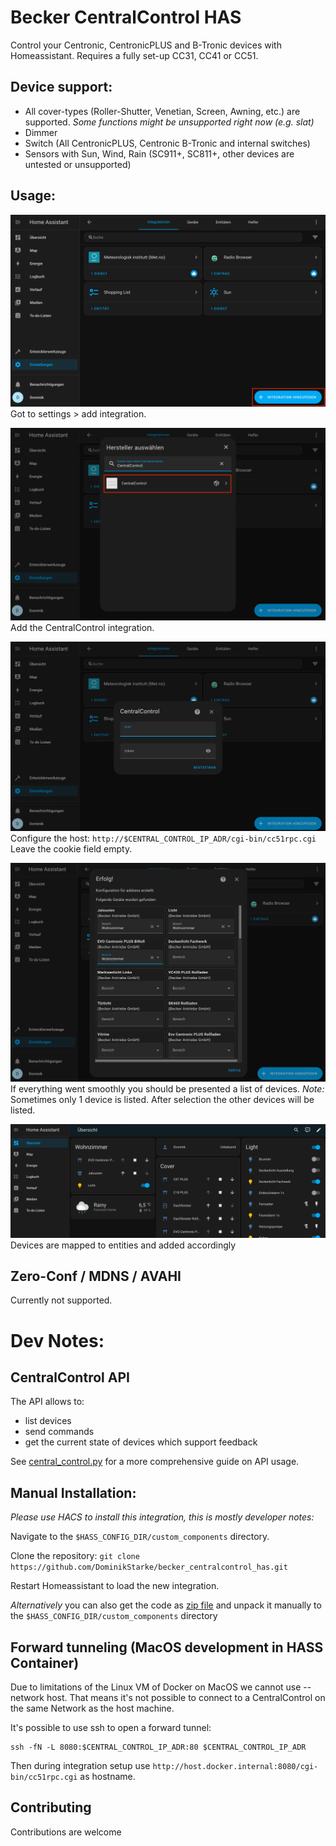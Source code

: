 # Becker CentralControl HAS

Control your Centronic, CentronicPLUS and B-Tronic devices with Homeassistant.
Requires a fully set-up CC31, CC41 or CC51.

## Device support:

- All cover-types (Roller-Shutter, Venetian, Screen, Awning, etc.) are supported.
  _Some functions might be unsupported right now (e.g. slat)_
- Dimmer
- Switch (All CentronicPLUS, Centronic B-Tronic and internal switches)
- Sensors with Sun, Wind, Rain (SC911+, SC811+, other devices are untested or unsupported)

## Usage:

![Step 1](assets/1.png)
Got to settings > add integration.

![Step 2](assets/2.png)
Add the CentralControl integration.

![Step 3](assets/3.png)
Configure the host: `http://$CENTRAL_CONTROL_IP_ADR/cgi-bin/cc51rpc.cgi`
Leave the cookie field empty.

![Step 4](assets/4.png)
If everything went smoothly you should be presented a list of devices.
_Note:_ Sometimes only 1 device is listed. After selection the other devices will be listed.

![Step 5](assets/5.png)
Devices are mapped to entities and added accordingly

## Zero-Conf / MDNS / AVAHI

Currently not supported.

# Dev Notes:

## CentralControl API

The API allows to:

- list devices
- send commands
- get the current state of devices which support feedback

See [central_control.py](central_control.py) for a more comprehensive guide on API usage.

## Manual Installation:

_Please use HACS to install this integration, this is mostly developer notes:_

Navigate to the `$HASS_CONFIG_DIR/custom_components` directory.

Clone the repository: `git clone https://github.com/DominikStarke/becker_centralcontrol_has.git`

Restart Homeassistant to load the new integration.

_Alternatively_ you can also get the code as [zip file](https://github.com/DominikStarke/becker_centralcontrol_has/archive/refs/heads/main.zip) and unpack it manually to the `$HASS_CONFIG_DIR/custom_components` directory

## Forward tunneling (MacOS development in HASS Container)

Due to limitations of the Linux VM of Docker on MacOS we cannot use --network host.
That means it's not possible to connect to a CentralControl on the same Network as the host machine.

It's possible to use ssh to open a forward tunnel:

```
ssh -fN -L 8080:$CENTRAL_CONTROL_IP_ADR:80 $CENTRAL_CONTROL_IP_ADR
```

Then during integration setup use `http://host.docker.internal:8080/cgi-bin/cc51rpc.cgi` as hostname.

## Contributing

Contributions are welcome

